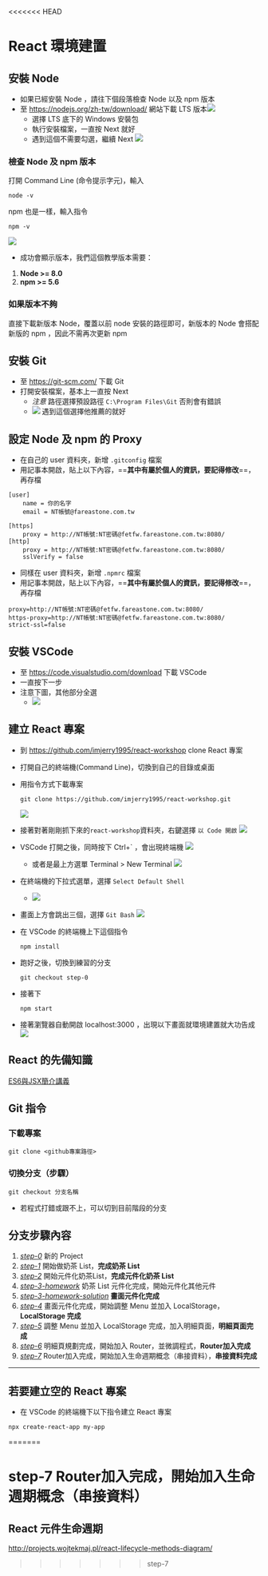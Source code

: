 <<<<<<< HEAD
# React 環境建置

## 安裝 Node 
* 如果已經安裝 Node ，請往下個段落檢查 Node 以及 npm 版本
* 至 https://nodejs.org/zh-tw/download/ 網站下載 LTS 版本![](https://i.imgur.com/AMmmuqi.png)
    * 選擇 LTS 底下的 Windows 安裝包
    * 執行安裝檔案，一直按 Next 就好
    * 遇到這個不需要勾選，繼續 Next
    ![](https://i.imgur.com/MIXS2rr.png)
    
### 檢查 Node 及 npm 版本
打開 Command Line (命令提示字元)，輸入
```
node -v
```
npm 也是一樣，輸入指令
```
npm -v
```
![](https://i.imgur.com/b9jZUtS.png)

* 成功會顯示版本，我們這個教學版本需要：
1. **Node >= 8.0**
2. **npm >= 5.6**

### 如果版本不夠

直接下載新版本 Node，覆蓋以前 node 安裝的路徑即可，新版本的 Node 會搭配新版的 npm ，因此不需再次更新 npm

## 安裝 Git
* 至 https://git-scm.com/ 下載 Git
* 打開安裝檔案，基本上一直按 Next
    * *注意* 路徑選擇預設路徑 `C:\Program Files\Git` 否則會有錯誤
    * ![](https://i.imgur.com/4U2VrlY.png) 遇到這個選擇他推薦的就好

## 設定 Node 及 npm 的 Proxy
* 在自己的 user 資料夾，新增 `.gitconfig` 檔案
* 用記事本開啟，貼上以下內容，==**其中有屬於個人的資訊，要記得修改**==，再存檔
```
[user]
	name = 你的名字
	email = NT帳號@fareastone.com.tw

[https]
    proxy = http://NT帳號:NT密碼@fetfw.fareastone.com.tw:8080/
[http]
    proxy = http://NT帳號:NT密碼@fetfw.fareastone.com.tw:8080/
    sslVerify = false
```
* 同樣在 user 資料夾，新增 `.npmrc` 檔案
* 用記事本開啟，貼上以下內容，==**其中有屬於個人的資訊，要記得修改**==，再存檔
```
proxy=http://NT帳號:NT密碼@fetfw.fareastone.com.tw:8080/
https-proxy=http://NT帳號:NT密碼@fetfw.fareastone.com.tw:8080/
strict-ssl=false
```
## 安裝 VSCode
* 至 https://code.visualstudio.com/download 下載 VSCode
* 一直按下一步
* 注意下圖，其他部分全選
	* ![](https://i.imgur.com/H4mOBbq.png)

## 建立 React 專案
* 到 https://github.com/imjerry1995/react-workshop clone React 專案 
* 打開自己的終端機(Command Line)，切換到自己的目錄或桌面
* 用指令方式下載專案
    ```
    git clone https://github.com/imjerry1995/react-workshop.git
    ```
    ![](https://github.com/imjerry1995/react-training-fetnet/blob/master/%E6%93%B7%E5%8F%96.PNG?raw=true)
* 接著對著剛剛抓下來的`react-workshop`資料夾，右鍵選擇 `以 Code 開啟`
![](https://i.imgur.com/DhopdtY.png)
* VSCode 打開之後，同時按下 Ctrl+\` ，會出現終端機
![](https://i.imgur.com/XlZgj6j.png)
    * 或者是最上方選單 Terminal > New Terminal
    ![](https://i.imgur.com/Mm47GSy.png)
* 在終端機的下拉式選單，選擇 `Select Default Shell`
	* ![](https://i.imgur.com/ehqtTvv.png)
* 畫面上方會跳出三個，選擇 `Git Bash`
![](https://i.imgur.com/zRpFzH3.png)

* 在 VSCode 的終端機上下這個指令
    ```
    npm install
    ```
* 跑好之後，切換到練習的分支
    ```
    git checkout step-0
    ```
* 接著下
    ```
    npm start
    ```
* 接著瀏覽器自動開啟 localhost:3000 ，出現以下畫面就環境建置就大功告成
![](https://i.imgur.com/YdKFghC.png)

## React 的先備知識
[ES6與JSX簡介講義](https://github.com/imjerry1995/react-workshop/tree/ES6nJSX) 

## Git 指令
### 下載專案
```
git clone <github專案路徑>
```

### 切換分支（步驟）
```
git checkout 分支名稱
```
* 若程式打錯或跟不上，可以切到目前階段的分支


## 分支步驟內容
1. [*step-0*](https://github.com/imjerry1995/react-workshop/tree/step-0) 新的 Project
2. [*step-1*](https://github.com/imjerry1995/react-workshop/tree/step-1) 開始做奶茶 List，**完成奶茶 List**
3. [*step-2*](https://github.com/imjerry1995/react-workshop/tree/step-2) 開始元件化奶茶List，**完成元件化奶茶 List**
4. [*step-3-homework*](https://github.com/imjerry1995/react-workshop/tree/step-3-homework) 奶茶 List 元件化完成，開始元件化其他元件
5. [*step-3-homework-solution*](https://github.com/imjerry1995/react-workshop/tree/step-3-homework-solution) **畫面元件化完成**
6. [*step-4*](https://github.com/imjerry1995/react-workshop/tree/step-4) 畫面元件化完成，開始調整 Menu 並加入 LocalStorage， **LocalStorage 完成**
7. [*step-5*](https://github.com/imjerry1995/react-workshop/tree/step-5) 調整 Menu 並加入 LocalStorage 完成，加入明細頁面，**明細頁面完成**
8. [*step-6*](https://github.com/imjerry1995/react-workshop/tree/step-6) 明細頁規劃完成，開始加入 Router，並微調程式，**Router加入完成**
9. [*step-7*](https://github.com/imjerry1995/react-workshop/tree/step-7) Router加入完成，開始加入生命週期概念（串接資料），**串接資料完成**

----
## 若要建立空的 React 專案
* 在 VSCode 的終端機下以下指令建立 React 專案
```
npx create-react-app my-app
```
=======
# step-7 Router加入完成，開始加入生命週期概念（串接資料）

## React 元件生命週期
http://projects.wojtekmaj.pl/react-lifecycle-methods-diagram/

>>>>>>> step-7
